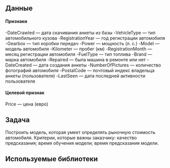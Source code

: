 ## Данные

#### Признаки

-DateCrawled — дата скачивания анкеты из базы
-VehicleType — тип автомобильного кузова
-RegistrationYear — год регистрации автомобиля
-Gearbox — тип коробки передач
-Power — мощность (л. с.)
-Model — модель автомобиля
-Kilometer — пробег (км)
-RegistrationMonth — месяц регистрации автомобиля
-FuelType — тип топлива
-Brand — марка автомобиля
-Repaired — была машина в ремонте или нет
-DateCreated — дата создания анкеты
-NumberOfPictures — количество фотографий автомобиля
-PostalCode — почтовый индекс владельца анкеты (пользователя)
-LastSeen — дата последней активности пользователя

#### Целевой признак

Price — цена (евро)

## Задача

Построить модель, которая умеет определять рыночную стоимость автомобиля.
Критерии, которые важны заказчику:
качество предсказания;
время обучения модели;
время предсказания модели.

## Используемые библиотеки

